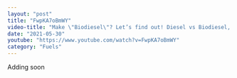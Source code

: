 ```yaml
---
layout: "post"
title: "FwpKA7oBmWY"
video-title: "Make \"Biodiesel\"? Let’s find out! Diesel vs Biodiesel, Used Motor Oil, Vegetable Oil"
date: "2021-05-30"
youtube: "https://www.youtube.com/watch?v=FwpKA7oBmWY"
category: "Fuels"
---
```

<div class="space-y-1"><p class="text-gray-400">Adding soon</p></div>